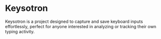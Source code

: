 # Keysotron

Keysotron is a project designed to capture and save keyboard inputs effortlessly, perfect for anyone interested in analyzing or tracking their own typing activity.